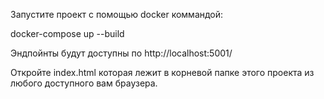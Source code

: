 Запустите проект с помощью docker коммандой:

docker-compose up --build

Эндпойнты будут доступны по http://localhost:5001/

Откройте index.html которая лежит в корневой папке этого проекта из любого доступного вам браузера.
